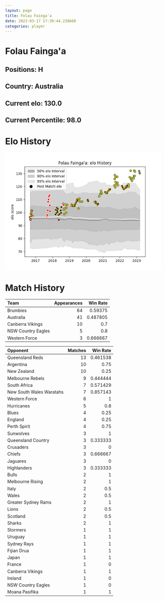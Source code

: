 ```yaml
---  
layout: page  
title: Folau Fainga'a  
date: 2023-03-17 17:39:44.238660  
categories: player  
---
```

# Folau Fainga'a

## Positions: H

## Country: Australia

## Current elo: 130.0

## Current Percentile: 98.0

# Elo History


![elo history](history_FolauFainga'a.png)
# Match History


| Team               |   Appearances |   Win Rate |
|:-------------------|--------------:|-----------:|
| Brumbies           |            64 |   0.59375  |
| Australia          |            41 |   0.487805 |
| Canberra Vikings   |            10 |   0.7      |
| NSW Country Eagles |             5 |   0.8      |
| Western Force      |             3 |   0.666667 |

| Opponent                 |   Matches |   Win Rate |
|:-------------------------|----------:|-----------:|
| Queensland Reds          |        13 |   0.461538 |
| Argentina                |        10 |   0.75     |
| New Zealand              |        10 |   0.25     |
| Melbourne Rebels         |         9 |   0.444444 |
| South Africa             |         7 |   0.571429 |
| New South Wales Waratahs |         7 |   0.857143 |
| Western Force            |         6 |   1        |
| Hurricanes               |         5 |   0.8      |
| Blues                    |         4 |   0.25     |
| England                  |         4 |   0.25     |
| Perth Spirit             |         4 |   0.75     |
| Sunwolves                |         3 |   1        |
| Queensland Country       |         3 |   0.333333 |
| Crusaders                |         3 |   0        |
| Chiefs                   |         3 |   0.666667 |
| Jaguares                 |         3 |   0        |
| Highlanders              |         3 |   0.333333 |
| Bulls                    |         2 |   1        |
| Melbourne Rising         |         2 |   1        |
| Italy                    |         2 |   0.5      |
| Wales                    |         2 |   0.5      |
| Greater Sydney Rams      |         2 |   1        |
| Lions                    |         2 |   0.5      |
| Scotland                 |         2 |   0.5      |
| Sharks                   |         2 |   1        |
| Stormers                 |         1 |   1        |
| Uruguay                  |         1 |   1        |
| Sydney Rays              |         1 |   1        |
| Fijian Drua              |         1 |   1        |
| Japan                    |         1 |   1        |
| France                   |         1 |   0        |
| Canberra Vikings         |         1 |   1        |
| Ireland                  |         1 |   0        |
| NSW Country Eagles       |         1 |   0        |
| Moana Pasifika           |         1 |   1        |
